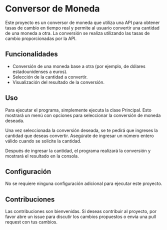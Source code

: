 # Conversor de Moneda

Este proyecto es un  conversor de moneda que utiliza una API para obtener tasas de cambio en tiempo real y permite al usuario convertir una cantidad de una moneda a otra. La conversión se realiza utilizando las tasas de cambio proporcionadas por la API.

## Funcionalidades

- Conversión de una moneda base  a otra (por ejemplo, de dólares estadounidenses a euros).
- Selección de la cantidad a convertir.
- Visualización del resultado de la conversión.

## Uso

Para ejecutar el programa, simplemente ejecuta la clase Principal. Esto mostrará un menú con opciones para seleccionar la conversión de moneda deseada.

Una vez seleccionada la conversión deseada, se te pedirá que ingreses la cantidad que deseas convertir. Asegúrate de ingresar un número entero válido cuando se solicite la cantidad.

Después de ingresar la cantidad, el programa realizará la conversión y mostrará el resultado en la consola.

## Configuración

No se requiere ninguna configuración adicional para ejecutar este proyecto.

## Contribuciones

Las contribuciones son bienvenidas. Si deseas contribuir al proyecto, por favor abre un issue para discutir los cambios propuestos o envía una pull request con tus cambios.

